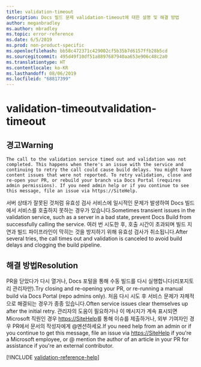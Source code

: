 ```yaml
---
title: validation-timeout
description: Docs 빌드 문제 validation-timeout에 대한 설명 및 해결 방법
author: meganbradley
ms.author: mbradley
ms.topic: error-reference
ms.date: 6/5/2019
ms.prod: non-product-specific
ms.openlocfilehash: bb58c472371c429002cf5b35b7d6157ffb28b5cd
ms.sourcegitcommit: 495d49f10df51a8897687940aa653e906c48c2a0
ms.translationtype: HT
ms.contentlocale: ko-KR
ms.lasthandoff: 08/06/2019
ms.locfileid: "68817399"
---
```

# <a name="validation-timeout"></a><span data-ttu-id="ebcfd-103">validation-timeout</span><span class="sxs-lookup"><span data-stu-id="ebcfd-103">validation-timeout</span></span>

## <a name="warning"></a><span data-ttu-id="ebcfd-104">경고</span><span class="sxs-lookup"><span data-stu-id="ebcfd-104">Warning</span></span>

`The call to the validation service timed out and validation was not completed. This happens when there's an issue with the service and continuing to retry the call could cause build delays. You might have content issues that were not reported. To retry validation, close and re-open your PR, or rebuild your branch via Docs Portal (requires admin permissions). If you need admin help or if you continue to see this message, file an issue via https://SiteHelp.`

<span data-ttu-id="ebcfd-105">서버 상태가 잘못된 것처럼 유효성 검사 서비스에 일시적인 문제가 발생하여 Docs 빌드에서 서비스를 호출하지 못하는 경우가 있습니다.</span><span class="sxs-lookup"><span data-stu-id="ebcfd-105">Sometimes transient issues in the validation service, such as a server in a bad state, prevent Docs Build from successfully calling the service.</span></span> <span data-ttu-id="ebcfd-106">여러 번 시도한 후, 호출 시간이 초과되며 빌드 지연과 빌드 파이프라인이 막히는 것을 방지하기 위해 유효성 검사가 취소됩니다.</span><span class="sxs-lookup"><span data-stu-id="ebcfd-106">After several tries, the call times out and validation is canceled to avoid build delays and clogging the build pipeline.</span></span>

## <a name="resolution"></a><span data-ttu-id="ebcfd-107">해결 방법</span><span class="sxs-lookup"><span data-stu-id="ebcfd-107">Resolution</span></span>

<span data-ttu-id="ebcfd-108">PR을 닫았다가 다시 열거나, Docs 포털을 통해 수동 빌드를 다시 실행합니다(리포지토리 관리자만).</span><span class="sxs-lookup"><span data-stu-id="ebcfd-108">Try closing and re-opening your PR, or re-running a manual build via Docs Portal (repo admins only).</span></span> <span data-ttu-id="ebcfd-109">처음 다시 시도 후 서비스 문제가 자체적으로 해결되는 경우가 종종 있습니다.</span><span class="sxs-lookup"><span data-stu-id="ebcfd-109">Often service issues clear themselves up after the initial retry.</span></span> <span data-ttu-id="ebcfd-110">관리자의 도움이 필요하거나 이 메시지가 계속 표시되면 Microsoft 직원인 경우 [https://SiteHelp](https://SiteHelp)를 통해 이슈를 제출하거나, 외부 기여자인 경우 PR에서 문서의 작성자에게 @멘션하세요.</span><span class="sxs-lookup"><span data-stu-id="ebcfd-110">If you need help from an admin or if you continue to get this message, file an issue via [https://SiteHelp](https://SiteHelp) if you're a Microsoft employee, or @ mention the author of an article in your PR for assistance if you're an external contributor.</span></span>

<!--make sure to add this file to your includes folder and verify the path-->
[!INCLUDE [validation-reference-help](includes/validation-reference-help.md)]
